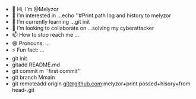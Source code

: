 - 👋 Hi, I’m @Melyzor
- 👀 I’m interested in ...echo ''#Print path log and history to melyzor
- 🌱 I’m currently learning ...git init
- 💞️ I’m looking to collaborate on ...solving my cyberattacker
- 📫 How to stop reach me ...
- 😄 Pronouns: ...
- ⚡ Fun fact: ...
- git init
- gitadd README.md
- git commit m ''first commit''
- git branch Mmain
- git remoteadd origin git@github.com:melyzor+print possed+hisory+from head-.git

<!---
Melyzor/Melyzor is a ✨ special ✨ repository because its `README.md` (this file) appears on your GitHub profile.
You can click the Preview link to take a look at your changes.
--->
